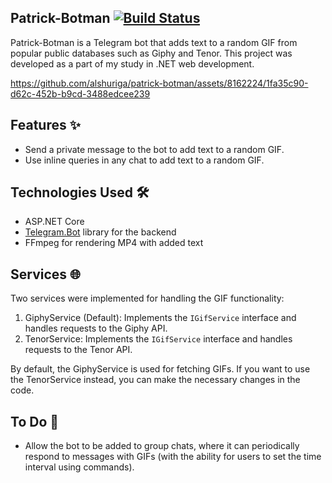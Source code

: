 ## Patrick-Botman     [![Build Status](https://jenkins.alshuriga.ink/buildStatus/icon?job=patrick-botman)](https://jenkins.alshuriga.ink/job/patrick-botman/)

Patrick-Botman is a Telegram bot that adds text to a random GIF from popular public databases such as Giphy and Tenor. This project was developed as a part of my study in .NET web development.


https://github.com/alshuriga/patrick-botman/assets/8162224/1fa35c90-d62c-452b-b9cd-3488edcee239



## Features ✨

-   Send a private message to the bot to add text to a random GIF.
-   Use inline queries in any chat to add text to a random GIF.

## Technologies Used 🛠️

-   ASP.NET Core
-   [Telegram.Bot](https://github.com/TelegramBots/Telegram.Bot) library for the backend
-   FFmpeg for rendering MP4 with added text

## Services 🌐

Two services were implemented for handling the GIF functionality:

1.  GiphyService (Default): Implements the `IGifService` interface and handles requests to the Giphy API.
2.  TenorService: Implements the `IGifService` interface and handles requests to the Tenor API.

By default, the GiphyService is used for fetching GIFs. If you want to use the TenorService instead, you can make the necessary changes in the code.

## To Do 🚀

-   Allow the bot to be added to group chats, where it can periodically respond to messages with GIFs (with the ability for users to set the time interval using commands).
